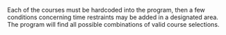Each of the courses must be hardcoded into the program, then a few conditions concerning time restraints may be added in a designated area. The program will find all possible combinations of valid course selections.
